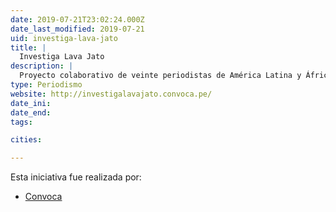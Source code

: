 ```yaml
---
date: 2019-07-21T23:02:24.000Z
date_last_modified: 2019-07-21
uid: investiga-lava-jato
title: |
  Investiga Lava Jato
description: |
  Proyecto colaborativo de veinte periodistas de América Latina y África que investigan el caso de corrupción más grande de los últimos tiempos: Lava Jato.
type: Periodismo
website: http://investigalavajato.convoca.pe/
date_ini: 
date_end: 
tags:

cities: 

---
```


Esta iniciativa fue realizada por:

- [Convoca](/organizaciones/convoca)
